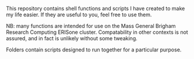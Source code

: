 This repository contains shell functions and scripts I have created to make my life easier. If they are useful to you, feel free to use them.

NB: many functions are intended for use on the Mass General Brigham Research Computing ERISone cluster. Compatability in other contexts is not assured, and 
in fact is unlikely without some tweaking.

Folders contain scripts designed to run together for a particular purpose.
